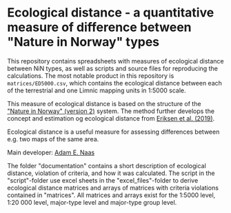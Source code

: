 # Ecological distance - a quantitative measure of difference between "Nature in Norway" types

This repository contains spreadsheets with measures of ecological distance between NiN types, as well as scripts and source files for reproducing the calculations. The most notable product in this repository is `matrices/ED5000.csv`, which contains the ecological distance between each of the terrestrial and one Limnic mapping units in 1:5000 scale. 

This measure of ecological distance is based on the structure of the ["Nature in Norway" (version 2)]( https://doi.org/10.1111/geb.13164) system. The method further develops the concept and estimation og ecological distance from [Eriksen et al. (2019)](https://doi.org/10.1127/phyto/2018/0293).

Ecological distance is a useful measure for assessing differences between e.g. two maps of the same area.

Main developer: [Adam E. Naas](https://www.nhm.uio.no/?vrtx=person-view&uid=adamen)

The folder "documentation" contains a short description of ecological distance, violation of criteria, and how it was calculated. The script in the "script"-folder use excel sheets in the "excel_files"-folder to derive ecological distance matrices and arrays of matrices with criteria violations contained in "matrices". All matrices and arrays exist for the 1:5000 level, 1:20 000 level, major-type level and major-type group level.
